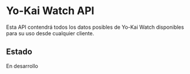# Yo-Kai Watch API
Esta API contendrá todos los datos posibles de Yo-Kai Watch disponibles para su uso desde cualquier cliente.
## Estado
En desarrollo